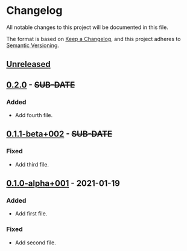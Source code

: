 # Changelog
All notable changes to this project will be documented in this file.

The format is based on [Keep a Changelog](https://keepachangelog.com/en/1.0.0/),
and this project adheres to [Semantic Versioning](https://semver.org/spec/v2.0.0.html).

## [Unreleased]

## [0.2.0] - ~~SUB-DATE~~
### Added
- Add fourth file.

## [0.1.1-beta+002] - ~~SUB-DATE~~
### Fixed
- Add third file.

## [0.1.0-alpha+001] - 2021-01-19
### Added
- Add first file.

### Fixed
- Add second file.

[Unreleased]: https://github.com/adamtabrams/change/compare/v0.2.0...HEAD
[0.2.0]: https://github.com/adamtabrams/change/compare/v0.1.1-beta+002...v0.2.0
[0.1.1-beta+002]: https://github.com/adamtabrams/change/compare/v0.1.0-alpha+001...v0.1.1-beta+002
[0.1.0-alpha+001]: https://github.com/adamtabrams/change/releases/tag/v0.1.0-alpha+001
